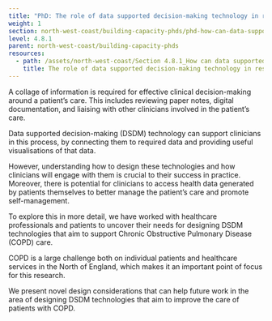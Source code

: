 ```yaml
---
title: "PhD: The role of data supported decision-making technology in respiratory care"
weight: 1
section: north-west-coast/building-capacity-phds/phd-how-can-data-supported-decision-making-tools-be-used-to-improve-the-pathway-to-care-for-people-with-copd
level: 4.8.1
parent: north-west-coast/building-capacity-phds
resources:
  - path: /assets/north-west-coast/Section 4.8.1_How can data supported decision making tools be used to improve the pathway to care for people with COPD.pdf
    title: The role of data supported decision-making technology in respiratory care
---
```


A collage of information is required for effective clinical decision-making around a patient’s care. This includes reviewing paper notes, digital documentation, and liaising with other clinicians involved in the patient’s care.  

Data supported decision-making (DSDM) technology can support clinicians in this process, by connecting them to required data and providing useful visualisations of that data.  

However, understanding how to design these technologies and how clinicians will engage with them is crucial to their success in practice.  
Moreover, there is potential for clinicians to access health data generated by patients themselves to better manage the patient’s care and promote self-management.  

To explore this in more detail, we have worked with healthcare professionals and patients to uncover their needs for designing DSDM technologies that aim to support Chronic Obstructive Pulmonary Disease (COPD) care.  

COPD is a large challenge both on individual patients and healthcare services in the North of England, which makes it an important point of focus for this research.  

We present novel design considerations that can help future work in the area of designing DSDM technologies that aim to improve the care of patients with COPD.  
